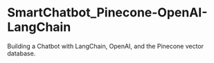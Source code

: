 # SmartChatbot_Pinecone-OpenAI-LangChain
Building a Chatbot with LangChain, OpenAI, and the Pinecone vector database.